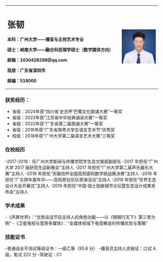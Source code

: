 
<table border="0">
  <tr>
    <td width="75%">
      <h1>张韧</h1>
      <p><b>本科：广州大学——播音与主持艺术专业</b></p>
      <p><b>硕士：岭南大学——融合科技理学硕士（数字媒体方向）</b></p>
      <p><b>邮箱：1030428298@qq.com</b></p>
      <p><b>现居：广东省深圳市</b></p>
      <p><b>邮编：518000</b></p>
    </td>
    <td width="25%">
      <img src="/1_9098.jpg" width="100%">      
    </td>
  </tr>
</table>

### 获奖经历：
- 省级：2024年获“四川省‘史志杯’巴蜀文化朗诵大赛”一等奖
- 省级：2023年获“江苏省中华经典诵读大赛”一等奖
- 省级：2022年获“广东省第二届朗诵大赛”一等奖
- 省级：2016年获“广东省南粤大学生语言艺术节”优秀奖
- 校级：2018年获“广州大学第二届语言艺术大赛”三等奖

### 在校经历
-2017-2018：任广州大学新闻与传播学院学生会文娱部副部长
-2017 年担任“广州大学 2017 级研究生迎新晚会”主持人
-2017 年担任“广州大学第二届声乐器乐大赛”主持人
-2018 年担任“天融信杯全国高校密码数学挑战赛决赛”主持人
-2018 年担任“广东跨年嘉年华——高校原创乐队预演活动”主持人
-2019 年担任“世界生态设计大会开幕式”主持人
-2019 年担任“中国·瑞士低碳城市论坛暨生态设计成果发布会”主持人

### 学术成果
-《声屏世界》：“文旅谈话节目主持人的角色功能——以《锵锵行天下》第三季为例”
-《卫星电视与宽带多媒体》：“全媒体视域下电竞解说的传播优势与策略”

### 技能证书
-普通话水平测试等级证书：一级乙等（95.6 分）
-播音员主持人资格证：口试 A 级，笔试 222 分
-驾驶证：C1
